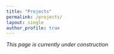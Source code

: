 ```yaml
---
title: "Projects"
permalink: /projects/
layout: single
author_profile: true
---
```


*This page is currently under construction*